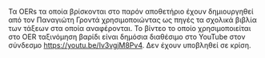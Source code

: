 Τα OERs τα οποία βρίσκονται στο παρόν αποθετήριο έχουν δημιουργηθεί από τον Παναγιώτη Γροντά χρησιμοποιώντας ως πηγές τα σχολικά βιβλία των τάξεων στα οποία αναφέρονται.
Το βίντεο το οποίο χρησιμοποιείται στο OER ταξινόμηση βαρίδι είναι δημόσια διαθέσιμο στο YouTube στον σύνδεσμο https://youtu.be/Iv3vgjM8Pv4.
Δεν έχουν υποβληθεί σε κρίση.
